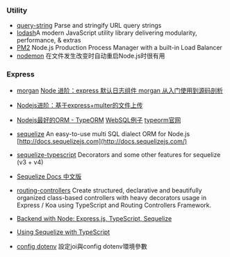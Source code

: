 ### Utility

* [query-string](https://legacy.gitbook.com/book/nowgoant/fek-awesome/edit#) Parse and stringify URL query strings
* [lodash](https://github.com/lodash/lodash)A modern JavaScript utility library delivering modularity, performance, & extras
* [PM2](https://github.com/Unitech/pm2) Node.js Production Process Manager with a built-in Load Balancer
* [nodemon](http://nodemon.io/) 在文件发生改变时自动重启Node.js时很有用

### Express

* [morgan](https://github.com/expressjs/morgan) [Node 进阶：express 默认日志组件 morgan 从入门使用到源码剖析](http://www.cnblogs.com/chyingp/p/node-learning-guide-express-morgan.html)
* [Nodejs进阶：基于express+multer的文件上传](http://www.cnblogs.com/chyingp/p/express-multer-file-upload.html)
* [Nodejs最好的ORM - TypeORM](https://cloud.tencent.com/developer/article/1012625)     [WebSQL例子](https://github.com/typeorm/browser-example)  [typeorm官网](https://github.com/typeorm) 
* [sequelize](https://github.com/sequelize/sequelize) An easy-to-use multi SQL dialect ORM for Node.js [http://docs.sequelizejs.com](http://docs.sequelizejs.com/)

* [sequelize-typescript](https://github.com/RobinBuschmann/sequelize-typescript) Decorators and some other features for sequelize \(v3 + v4\)

* [Sequelize Docs 中文版](https://demopark.github.io/sequelize-docs-Zh-CN)

* [routing-controllers](https://github.com/typestack/routing-controllers) Create structured, declarative and beautifully organized class-based controllers with heavy decorators usage in Express / Koa using TypeScript and Routing Controllers Framework.

* [Backend with Node: Express.js, TypeScript, Sequelize](https://gorrion.io/blog/node-express-js-typescript-sequelize/)

* [Using Sequelize with TypeScript](https://michalzalecki.com/using-sequelize-with-typescript/)

* [config dotenv](https://andy6804tw.github.io/2018/01/01/joi-config-dotenv/) 設定joi與config dotenv環境參數



